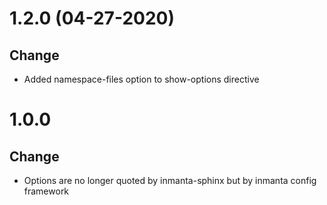 # 1.2.0 (04-27-2020)

## Change
 - Added namespace-files option to show-options directive

# 1.0.0

## Change
 - Options are no longer quoted by inmanta-sphinx but by inmanta config framework  

